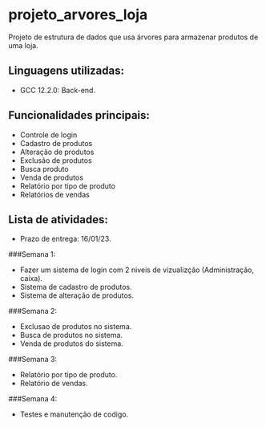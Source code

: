 # projeto_arvores_loja
Projeto de estrutura de dados que usa árvores para armazenar produtos de uma loja.

## Linguagens utilizadas:
* GCC 12.2.0: Back-end.

## Funcionalidades principais: 
* Controle de login
* Cadastro de produtos
* Alteração de produtos
* Exclusão de produtos
* Busca produto
* Venda de produtos
* Relatório por tipo de produto
* Relatórios de vendas

## Lista de atividades:
* Prazo de entrega: 16/01/23.

###Semana 1:
* Fazer um sistema de login com 2 niveis de vizualizção (Administração, caixa).
* Sistema de cadastro de produtos.
* Sistema de alteração de produtos.

###Semana 2:
* Exclusao de produtos no sistema.
* Busca de produtos no sistema.
* Venda de produtos do sistema.

###Semana 3:
* Relatório por tipo de produto.
* Relatório de vendas.

###Semana 4:
* Testes e manutenção de codigo.
